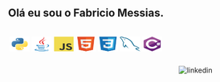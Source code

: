 <div align="center"><h2> Olá eu sou o Fabricio Messias. </h2></div>

<!--- <br />

<div align="center">
<a href="https://github.com/FabricioMessias">
 <img height="170em" src="https://github-readme-stats.vercel.app/api?username=FabricioMessias&show_icons=true&theme=bear&include_all_commits=true&count_private=true"/>
 <img height="170em" src="https://github-readme-stats.vercel.app/api/top-langs/?username=FabricioMessias&layout=compact&langs_count=7&theme=bear"/>
</div> --->

<div align="center" style="display: inline_block"><br>
  <img align="center" alt="Java" height="30" width="40" src="https://github.com/devicons/devicon/blob/master/icons/python/python-original.svg">
  <img align="center" alt="Java" height="30" width="40" src="https://github.com/devicons/devicon/blob/master/icons/java/java-original.svg">
  <img align="center" alt="Js" height="30" width="40" src="https://github.com/devicons/devicon/blob/master/icons/javascript/javascript-original.svg">
  <img align="center" alt="HTML" height="30" width="40" src="https://github.com/devicons/devicon/blob/master/icons/html5/html5-original.svg">
  <img align="center" alt="CSS" height="30" width="40" src="https://github.com/devicons/devicon/blob/master/icons/css3/css3-original.svg">
  <img align="center" alt="MySQL" height="30" width="40" src="https://github.com/devicons/devicon/blob/master/icons/mysql/mysql-original.svg">
  <img align="center" alt="MySQL" height="30" width="40" src="https://github.com/devicons/devicon/blob/master/icons/csharp/csharp-original.svg">
</div>

##
  
<div align="right">
    <!---<a href="https://www.linkedin.com/in/fabricio-messias/" target="_blank"><img align="right" alt="Fabricio-imagem" height="110" src=""></a> --->
  
  <a href="https://www.linkedin.com/in/fabricio-messias/" target="_blank">
  <img align="right" alt="linkedin" height="110 src="https://github.com/devicons/devicon/blob/master/icons/linkedin/linkedin-original-wordmark.svg" target="_blank"></a>
  <br /><br />
</div>
  
##
